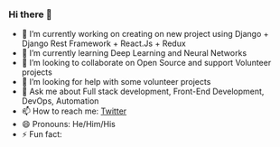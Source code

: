 ### Hi there 👋

- 🔭 I’m currently working on creating on new project using Django + Django Rest Framework + React.Js + Redux
- 🌱 I’m currently learning Deep Learning and Neural Networks
- 👯 I’m looking to collaborate on Open Source and support Volunteer projects
- 🤔 I’m looking for help with some volunteer projects
- 💬 Ask me about Full stack development, Front-End Development, DevOps, Automation
- 📫 How to reach me: [Twitter](https://twitter.com/JanardhanSWE)
- 😄 Pronouns: He/Him/His
- ⚡ Fun fact: 
